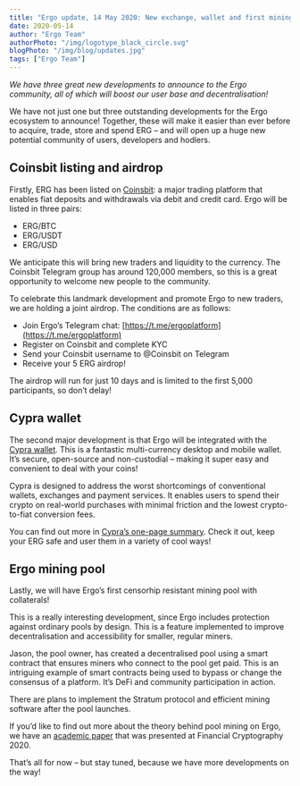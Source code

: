 ```yaml
---
title: "Ergo update, 14 May 2020: New exchange, wallet and first mining pool with collaterals!"
date: 2020-05-14
author: "Ergo Team"
authorPhoto: "/img/logotype_black_circle.svg"
blogPhoto: "/img/blog/updates.jpg"
tags: ["Ergo Team"]
---
```


_We have three great new developments to announce to the Ergo community, all of which will boost our user base and decentralisation!_

We have not just one but three outstanding developments for the Ergo ecosystem to announce! Together, these will make it easier than ever before to acquire, trade, store and spend ERG – and will open up a huge new potential community of users, developers and hodlers.

## Coinsbit listing and airdrop

Firstly, ERG has been listed on [Coinsbit](https://coinsbit.io/): a major trading platform that enables fiat deposits and withdrawals via debit and credit card. Ergo will be listed in three pairs:

* ERG/BTC
* ERG/USDT
* ERG/USD

We anticipate this will bring new traders and liquidity to the currency. The Coinsbit Telegram group has around 120,000 members, so this is a great opportunity to welcome new people to the community.

To celebrate this landmark development and promote Ergo to new traders, we are holding a joint airdrop. The conditions are as follows:

* Join Ergo’s Telegram chat: [https://t.me/ergoplatform](https://t.me/ergoplatform)
* Register on Coinsbit and complete KYC
* Send your Coinsbit username to @Coinsbit on Telegram
* Receive your 5 ERG airdrop!

The airdrop will run for just 10 days and is limited to the first 5,000 participants, so don’t delay!

## Cypra wallet

The second major development is that Ergo will be integrated with the [Cypra wallet](https://cypra.io/). This is a fantastic multi-currency desktop and mobile wallet. It’s secure, open-source and non-custodial – making it super easy and convenient to deal with your coins!

Cypra is designed to address the worst shortcomings of conventional wallets, exchanges and payment services. It enables users to spend their crypto on real-world purchases with minimal friction and the lowest crypto-to-fiat conversion fees. 

You can find out more in [Cypra’s one-page summary](https://cypra.io/static/cypra-onepager.pdf). Check it out, keep your ERG safe and user them in a variety of cool ways!

## Ergo mining pool

Lastly, we will have Ergo’s first censorhip resistant mining pool with collaterals!

This is a really interesting development, since Ergo includes protection against ordinary pools by design. This is a feature implemented to improve decentralisation and accessibility for smaller, regular miners.

Jason, the pool owner, has created a decentralised pool using a smart contract that ensures miners who connect to the pool get paid. This is an intriguing example of smart contracts being used to bypass or change the consensus of a platform. It’s DeFi and community participation in action.

There are plans to implement the Stratum protocol and efficient mining software after the pool launches.

If you’d like to find out more about the theory behind pool mining on Ergo, we have an [academic paper](https://eprint.iacr.org/2020/044) that was presented at Financial Cryptography 2020. 

That’s all for now – but stay tuned, because we have more developments on the way!
